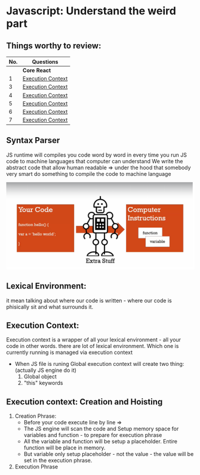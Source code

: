 # Javascript: Understand the weird part

## Things worthy to review:

| No. | Questions                                |
| --- | ---------------------------------------- |
|     | **Core React**                           |
| 1   | [Execution Context](#execution-context:) |
| 3   | [Execution Context](#execution-context:) |
| 4   | [Execution Context](#execution-context:) |
| 5   | [Execution Context](#execution-context:) |
| 6   | [Execution Context](#execution-context:) |
| 7   | [Execution Context](#execution-context:) |

## Syntax Parser

JS runtime will compiles you code word by word in every time you run JS code to machine languages that computer can understand
We write the abstract code that allow human readable => under the hood that somebody very smart do something to compile the code to machine language

![compiler will add more stuff to our code under the hood](./image/compiler.png)

## Lexical Environment:

it mean talking about where our code is written - where our code is phisically sit and what surrounds it.

## Execution Context:

Execution context is a wrapper of all your lexical environment - all your code in other words.
there are lot of lexical environment. Which one is currently running is managed via execution context

- When JS file is runing Global execution context will create two thing: (actually JS engine do it)
  1. Global object
  1. "this" keywords

## Execution context: Creation and Hoisting

1.  Creation Phrase:
    - Before your code execute line by line =>
    - The JS engine will scan the code and Setup memory space for variables and function - to prepare for execution phrase
    - All the variable and function will be setup a placeholder. Entire function will be place in memory.
    - But variable only setup placeholder - not the value - the value will be set in the execution phrase.
2.  Execution Phrase
